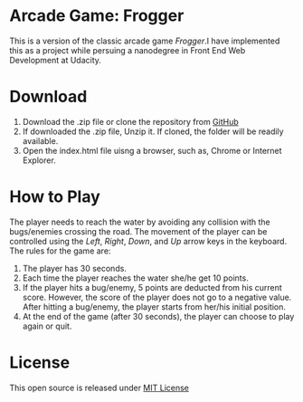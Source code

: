 # Arcade Game: Frogger
This is a version of the classic arcade game *Frogger*.I have implemented this as a project while persuing a nanodegree in Front End Web Development at Udacity.

# Download
1. Download the .zip file or clone the repository from  [GitHub](https://github.com/mortuza94/frontend-nanodegree-arcade-game.git)
2. If downloaded the .zip file, Unzip it. If cloned, the folder will be readily available.
3. Open the index.html file uisng a browser, such as, Chrome or Internet Explorer.

# How to Play
The player needs to reach the water by avoiding any collision with the bugs/enemies crossing the road. The movement of the player can be controlled using the *Left*, *Right*, *Down*, and *Up* arrow keys in the keyboard.
The rules for the game are:
1. The player has 30 seconds.
2. Each time the player reaches the water she/he get 10 points.
3. If the player hits a bug/enemy, 5 points are deducted from his current score. However, the score of the player does not go to a negative value. After hitting a bug/enemy, the player starts from her/his initial position.
4. At the end of the game (after 30 seconds), the player can choose to play again or quit.

# License
This open source is released under [MIT License](https://opensource.org/licenses/MIT)
